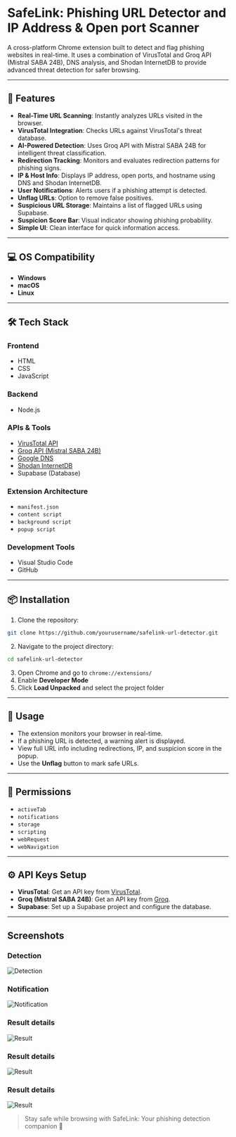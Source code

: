 # SafeLink: Phishing URL Detector and IP Address & Open port Scanner

A cross-platform Chrome extension built to detect and flag phishing websites in real-time. It uses a combination of VirusTotal and Groq API (Mistral SABA 24B), DNS analysis, and Shodan InternetDB to provide advanced threat detection for safer browsing.

---

## 🚀 Features

* **Real-Time URL Scanning**: Instantly analyzes URLs visited in the browser.
* **VirusTotal Integration**: Checks URLs against VirusTotal's threat database.
* **AI-Powered Detection**: Uses Groq API with Mistral SABA 24B for intelligent threat classification.
* **Redirection Tracking**: Monitors and evaluates redirection patterns for phishing signs.
* **IP & Host Info**: Displays IP address, open ports, and hostname using DNS and Shodan InternetDB.
* **User Notifications**: Alerts users if a phishing attempt is detected.
* **Unflag URLs**: Option to remove false positives.
* **Suspicious URL Storage**: Maintains a list of flagged URLs using Supabase.
* **Suspicion Score Bar**: Visual indicator showing phishing probability.
* **Simple UI**: Clean interface for quick information access.

---

## 💻 OS Compatibility

* **Windows**
* **macOS**
* **Linux**

---

## 🛠️ Tech Stack

### Frontend

* HTML
* CSS
* JavaScript

### Backend

* Node.js

### APIs & Tools

* [VirusTotal API](https://www.virustotal.com/gui/join-us)
* [Groq API (Mistral SABA 24B)](https://groq.com)
* [Google DNS](https://dns.google/)
* [Shodan InternetDB](https://internetdb.shodan.io)
* Supabase (Database)

### Extension Architecture

* `manifest.json`
* `content script`
* `background script`
* `popup script`

### Development Tools

* Visual Studio Code
* GitHub

---

## 📦 Installation

1. Clone the repository:

```bash
git clone https://github.com/yourusername/safelink-url-detector.git
```

2. Navigate to the project directory:

```bash
cd safelink-url-detector
```

3. Open Chrome and go to `chrome://extensions/`
4. Enable **Developer Mode**
5. Click **Load Unpacked** and select the project folder

---

## 🚦 Usage

* The extension monitors your browser in real-time.
* If a phishing URL is detected, a warning alert is displayed.
* View full URL info including redirections, IP, and suspicion score in the popup.
* Use the **Unflag** button to mark safe URLs.

---

## 🔐 Permissions

* `activeTab`
* `notifications`
* `storage`
* `scripting`
* `webRequest`
* `webNavigation`

---

## ⚙️ API Keys Setup

* **VirusTotal**: Get an API key from [VirusTotal](https://www.virustotal.com/gui/join-us).
* **Groq (Mistral SABA 24B)**: Get an API key from [Groq](https://groq.com).
* **Supabase**: Set up a Supabase project and configure the database.

---
## Screenshots

### Detection
![Detection](screenshot1.png)

### Notification
![Notification](screenshot2.png)

### Result details
![Result](screenshot3.png)

### Result details
![Result](screenshot4.png)

### Result details
![Result](screenshot5.png)

> Stay safe while browsing with SafeLink: Your phishing detection companion 🚨